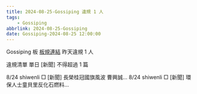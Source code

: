 ```yaml
---
title: 2024-08-25-Gossiping 違規 1 人
tags:
    - Gossiping
abbrlink: 2024-08-25-Gossiping
date: Gossiping-2024-08-25 12:00:00
---
```

Gossiping 板 [板規連結](https://www.ptt.cc/bbs/Gossiping/M.1637425085.A.07D.html)
昨天違規 1 人
<!-- more -->

違規清單
單日 [新聞] 不得超過 1 篇

8/24 shiwenli □ [新聞] 長榮桂冠國旗風波 曹興誠…
8/24 shiwenli □ [新聞] 環保人士童貝里反化石燃料…